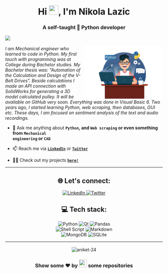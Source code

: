 <h1 align="center">Hi <img src="https://imgur.com/CTPzCrS.gif" height=30px width=30px>, I'm Nikola Lazic</h1> 

<h3 align="center">A self-taught 🐍 Python developer</h3>

<p align="left"> <img src="https://visitcount.itsvg.in/api?id=nikola-lazic&icon=0&color=0"></p>

<img src="img/python-image.png" height=50% width=50% align="right">

<p><i>I am Mechanical engineer who learned to code in Python. My first touch with programming was at College during Bachelor studies. My Bachelor thesis was: "Automation of the Calculation and Design of the V-Belt Drives". Beside calculations I made an API connection with SolidWorks for generating a 3D model calculated pulley. It will be available on GitHub very soon. Everything was done in Visual Basic 6. Two years ago, I started learning Python, web scraping, then databases, GUI etc. These days, I am focused on sentiment analysis of the text and audio recordings.</i></p>

- 💬 Ask me anything about **<code>Python</code>, and <code>Web scraping</code> or even something from <code>Mechanical engineering</code> or <code>CAD</code>**

- 📫 Reach me via **<code><a href="https://www.linkedin.com/in/aniket-kumar-161b9b189/">LinkedIn</a></code>** or **<code><a href="https://twitter.com/nikola_lazich">Twitter</a></code>**

- 👨‍💻 Check out my projects **<code>[here!](https://github.com/nikola-lazic?tab=repositories)</code>**

<hr>
<h2 align="center">🌐 Let's connect:</h2>
<p align="center">
<a href="https://linkedin.com/in/https://www.linkedin.com/in/nikolalazich/">
  <img src="https://img.shields.io/badge/LinkedIn-%230077B5.svg?logo=linkedin&logoColor=white" alt="LinkedIn">
</a>
<a href="https://twitter.com/https://twitter.com/nikola_lazich">
  <img src="https://img.shields.io/badge/Twitter-%231DA1F2.svg?logo=Twitter&logoColor=white" alt="Twitter">
</a>
</p>


<h2 align="center">💻 Tech stack:</h2>
<p align="center">
<img src="https://img.shields.io/badge/python-3670A0?style=for-the-badge&logo=python&logoColor=ffdd54" alt="Python">
<img src="https://img.shields.io/badge/Qt-%23217346.svg?style=for-the-badge&logo=Qt&logoColor=white" alt="Qt">
<img src="https://img.shields.io/badge/pandas-%23150458.svg?style=for-the-badge&logo=pandas&logoColor=white" alt="Pandas">
</br>
<img src="https://img.shields.io/badge/shell_script-%23121011.svg?style=for-the-badge&logo=gnu-bash&logoColor=white" alt="Shell Script">
<img src="https://img.shields.io/badge/markdown-%23000000.svg?style=for-the-badge&logo=markdown&logoColor=white" alt="Markdown">
</br>
<img src="https://img.shields.io/badge/MongoDB-%234ea94b.svg?style=for-the-badge&logo=mongodb&logoColor=white" alt="MongoDB">
<img src="https://img.shields.io/badge/sqlite-%2307405e.svg?style=for-the-badge&logo=sqlite&logoColor=white" alt="SQLite">

</p>

<hr>
<p align="center"><img align="center" src="https://github-readme-stats.vercel.app/api/top-langs/?username=nikola-lazic&theme=default&hide_border=false&include_all_commits=false&count_private=true&layout=compact" alt="aniket-24" /></p>

<h3 align="center">Show some ❤ by <img src="https://imgur.com/o7ncZFp.jpg" height=25px width=25px> some repositories</h3>
